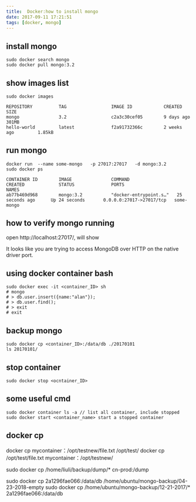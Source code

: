 ```yaml
---
title:  Docker:how to install mongo
date: 2017-09-11 17:21:51
tags: [docker, mongo]
---
```



## install mongo
```
sudo docker search mongo
sudo docker pull mongo:3.2

```
## show images list
```
sudo docker images
```
```
REPOSITORY          TAG                 IMAGE ID            CREATED             SIZE
mongo               3.2                 c2a3c30cef05        9 days ago          301MB
hello-world         latest              f2a91732366c        2 weeks ago         1.85kB
```
## run mongo
```
docker run  --name some-mongo   -p 27017:27017   -d mongo:3.2
sudo docker ps
```

```
CONTAINER ID        IMAGE               COMMAND                  CREATED             STATUS              PORTS                      NAMES
ab77b469d968        mongo:3.2           "docker-entrypoint.s…"   25 seconds ago      Up 24 seconds       0.0.0.0:27017->27017/tcp   some-mongo

```
## how to verify mongo running

open http://localhost:27017/, will show

It looks like you are trying to access MongoDB over HTTP on the native driver port.

## using docker container bash
```
sudo docker exec -it <container_ID> sh
# mongo
# > db.user.insert({name:"alan"});
# > db.user.find();
# > exit
# exit
```
## backup mongo

```
sudo docker cp <container_ID>:/data/db ./20170101
ls 20170101/
```


## stop container
```
sudo docker stop <ocntainer_ID>
```

## some useful cmd
```
sudo docker container ls -a // list all container, include stopped
sudo docker start <container_name> start a stopped container
```


## docker cp
docker cp mycontainer：/opt/testnew/file.txt /opt/test/
docker cp /opt/test/file.txt mycontainer：/opt/testnew/

sudo docker cp /home/liuli/backup/dump/* cn-prod:/dump

sudo docker cp 2a1296fae066:/data/db /home/ubuntu/mongo-backup/04-23-2018-empty
sudo docker cp /home/ubuntu/mongo-backup/12-21-2017/* 2a1296fae066:/data/db